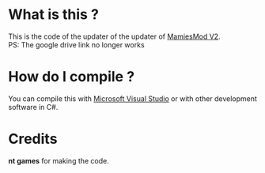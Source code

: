 # What is this ?
This is the code of the updater of the updater of [MamiesMod V2](http://nt-games-site.000webhostapp.com/software/mamiesmod-v2.html).  
PS: The google drive link no longer works

# How do I compile ? 
You can compile this with [Microsoft Visual Studio](https://visualstudio.microsoft.com/) or with other development software in C#.

# Credits
**nt games** for making the code.
